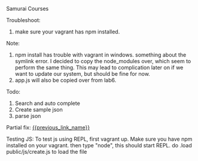 Samurai Courses

Troubleshoot:
1. make sure your vagrant has npm installed.

Note:
1. npm install has trouble with vagrant in windows.  something about the symlink error.
	I decided to copy the node_modules over, which seem to perform the same thing.
	This may lead to complication later on if we want to update our system, but
	should be fine for now.
2. app.js will also be copied over from lab6.

Todo:
1. Search and auto complete
2. Create sample json 
3. parse json

Partial fix:
<a href="{{previous_link}}">{{previous_link_name}}</a>

Testing JS:
		To test js using REPL, first vagrant up.
		Make sure you have npm installed on your vagrant.
		then type "node", this should start REPL.
		do .load public/js/create.js to load the file

